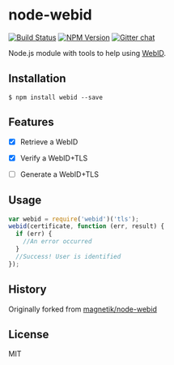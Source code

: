 # node-webid

[![Build Status](https://travis-ci.org/linkeddata/node-webid.svg?branch=master)](https://travis-ci.org/linkeddata/node-webid)
[![NPM Version](https://img.shields.io/npm/v/webid.svg?style=flat)](https://npm.im/webid)
[![Gitter chat](https://img.shields.io/badge/gitter-join%20chat%20%E2%86%92-brightgreen.svg?style=flat)](http://gitter.im/linkeddata/node-webid)


Node.js module with tools to help using [WebID](http://linkeddata.github.io/SoLiD/#identity-management-based-on-webid).

## Installation

```
$ npm install webid --save
```

## Features

- [x] Retrieve a WebID
- [x] Verify a WebID+TLS
- [ ] Generate a WebID+TLS


## Usage

```javascript
var webid = require('webid')('tls');
webid(certificate, function (err, result) {
  if (err) {
    //An error occurred
  }
  //Success! User is identified
});
```

## History

Originally forked from [magnetik/node-webid](https://github.com/magnetik/node-webid)

## License

MIT

